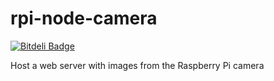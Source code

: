 rpi-node-camera
===============

[![Bitdeli Badge](https://d2weczhvl823v0.cloudfront.net/MikaelSoderstrom/rpi-node-camera/trend.png)](https://bitdeli.com/free "Bitdeli Badge")

Host a web server with images from the Raspberry Pi camera
